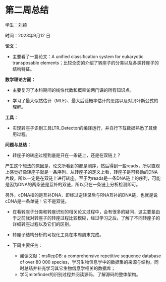 # 第二周总结

学生：刘颖

时间：2023年9月12 日

**论文：**

- 主要看了一篇论文：A unified classification system for eukaryotic transposable elements；比较全面的介绍了转座子的分类以及各类转座子的结构特征。

**数学理论方面：**

- 主要复习了本科期间的线性代数和概率论两门课的所有知识点。

- 学习了最大似然估计（MLE）、最大后验概率估计的思路以及对贝叶斯公式的理解。

**工具：**

- 实现转座子识别工具LTR_Detector的编译运行，并自行下载数据熟悉了其使用过程。

**问题与总结：**

- 转座子的转座过程到底是只在一条链上，还是在双链上？

产生这个想法的原因是，论文所看到的都是测序，然后得到一些reads，所以直观上感觉好像转座子就是一条序列。从转座子的定义上看，转座子是可移动的DNA片段，所以一定是在双链上进行转座。至于为reads是一条DNA链上的序列，可能是因为DNA的两条链是互补的双链，所以只在一条链上分析检测即可。

另外，cDNA指的是互补DNA，即经过逆转录后与RNA互补的DNA链，也就是说cDNA是一条单链！它不是双链。

- 在看转座子分类和转座识别的相关论文过程中，会有很多的疑问，这主要是由于之前我对转座子的转座过程比较模糊，经过学习之后，了解了不同转座子的详细转座过程以及它们的区别。

- 转座子结构分析的可视化工具在本周周末完成。

- 下周主要任务：
  - 阅读文献：msRepDB: a comprehensive repetitive sequence database of over 80 000 species，学习生物信息学中的数据集的来源与结构，同时总结并补充学习其它生物信息学相关的数据库；
  - 学习mitefinder的识别过程并阅读源码，了解源码的整体架构。















